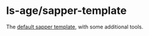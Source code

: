 # ls-age/sapper-template

The [default sapper template](https://github.com/sveltejs/sapper-template), with some additional tools.

